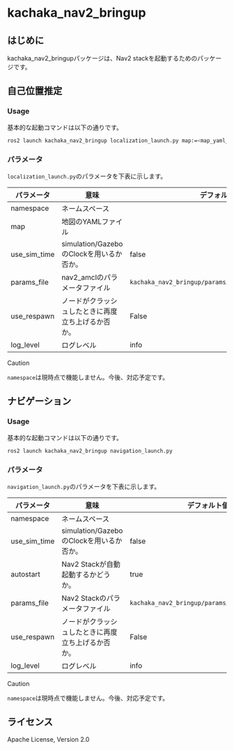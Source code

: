 # kachaka_nav2_bringup

## はじめに

kachaka_nav2_bringupパッケージは、Nav2 stackを起動するためのパッケージです。

## 自己位置推定

### Usage

基本的な起動コマンドは以下の通りです。

```bash
ros2 launch kachaka_nav2_bringup localization_launch.py map:=<map_yaml_path>
```

### パラメータ

`localization_launch.py`のパラメータを下表に示します。

|パラメータ|意味|デフォルト値|
|---|---|---|
|namespace|ネームスペース||
|map|地図のYAMLファイル||
|use_sim_time|simulation/GazeboのClockを用いるか否か。|false|
|params_file|nav2_amclのパラメータファイル|`kachaka_nav2_bringup/params/localization_param.yaml`|
|use_respawn|ノードがクラッシュしたときに再度立ち上げるか否か。|False|
|log_level|ログレベル|info|

> [!CAUTION]
> `namespace`は現時点で機能しません。今後、対応予定です。

## ナビゲーション

### Usage

基本的な起動コマンドは以下の通りです。

```bash
ros2 launch kachaka_nav2_bringup navigation_launch.py
```

### パラメータ

`navigation_launch.py`のパラメータを下表に示します。

|パラメータ|意味|デフォルト値|
|---|---|---|
|namespace|ネームスペース||
|use_sim_time|simulation/GazeboのClockを用いるか否か。|false|
|autostart|Nav2 Stackが自動起動するかどうか。|true|
|params_file|Nav2 Stackのパラメータファイル|`kachaka_nav2_bringup/params/nav2_params.yaml`|
|use_respawn|ノードがクラッシュしたときに再度立ち上げるか否か。|False|
|log_level|ログレベル|info|

> [!CAUTION]
> `namespace`は現時点で機能しません。今後、対応予定です。

## ライセンス

Apache License, Version 2.0
